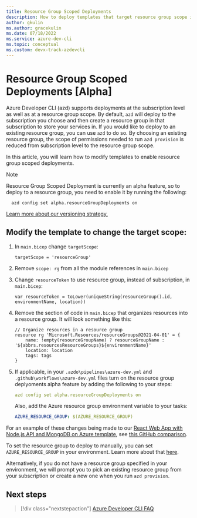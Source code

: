 ```yaml
---
title: Resource Group Scoped Deployments
description: How to deploy templates that target resource group scope instead of subscription scope with the Azure Developer CLI (azd)
author: gkulin
ms.author: gracekulin
ms.date: 07/18/2022
ms.service: azure-dev-cli
ms.topic: conceptual
ms.custom: devx-track-azdevcli
---
```


# Resource Group Scoped Deployments [Alpha]
Azure Developer CLI (azd) supports deployments at the subscription level as well as at a resource group scope. By default, `azd` will deploy to the subscription you choose and then create a resource group in that subscription to store your services in. If you would like to deploy to an existing resource group, you can use `azd` to do so. By choosing an existing resource group, the scope of permissions needed to run `azd provision` is reduced from subscription level to the resource group scope.

In this article, you will learn how to modify templates to enable resource group scoped deployments.

> [!NOTE]
> Resource Group Scoped Deployment is currently an alpha feature, so to deploy to a resource group, you need to enable it by running the following:
> ```azdeveloper
>   azd config set alpha.resourceGroupDeployments on
>   ```
> [Learn more about our versioning strategy.](./feature-versioning.md)

## Modify the template to change the target scope:
1. In `main.bicep` change `targetScope`:
    ```bicep
    targetScope = 'resourceGroup'
    ```
2. Remove `scope: rg` from all the module references in `main.bicep`

3. Change `resourceToken` to use resource group, instead of subscription, in `main.bicep`:
    ```bicep
    var resourceToken = toLower(uniqueString(resourceGroup().id, environmentName, location))
    ```

4. Remove the section of code in `main.bicep` that organizes resources into a resource group. It will look something like this:
    ```bicep
    // Organize resources in a resource group
    resource rg 'Microsoft.Resources/resourceGroups@2021-04-01' = {
        name: !empty(resourceGroupName) ? resourceGroupName : '${abbrs.resourcesResourceGroups}${environmentName}'
        location: location
        tags: tags
    }
    ```

5. If applicable, in your `.azdo\pipelines\azure-dev.yml` and `.github\workflows\azure-dev.yml` files turn on the resource group deplyoments alpha feature by adding the following to your steps:
    ```yml
    azd config set alpha.resourceGroupDeployments on
    ```
    Also, add the Azure resource group environment variable to your tasks:
    ```yml
    AZURE_RESOURCE_GROUP: $(AZURE_RESOURCE_GROUP)
    ```

For an example of these changes being made to our [React Web App with Node.js API and MongoDB on Azure template](https://github.com/Azure-Samples/todo-nodejs-mongo), see [this GitHub comparison](https://github.com/Azure-Samples/todo-nodejs-mongo/compare/main...ellismg:todo-nodejs-mongo:ellismg/move-to-rg-scope).
 

To set the resource group to deploy to manually, you can set `AZURE_RESOURCE_GROUP` in your environment. Learn more about that [here](./manage-environment-variables.md#user-provided-environment-variables). 

Alternatively, if you do not have a resource group specified in your environment, we will prompt you to pick an existing resource group from your subscription or create a new one when you run `azd provision`. 

## Next steps

> [!div class="nextstepaction"]
> [Azure Developer CLI FAQ](./faq.yml)
